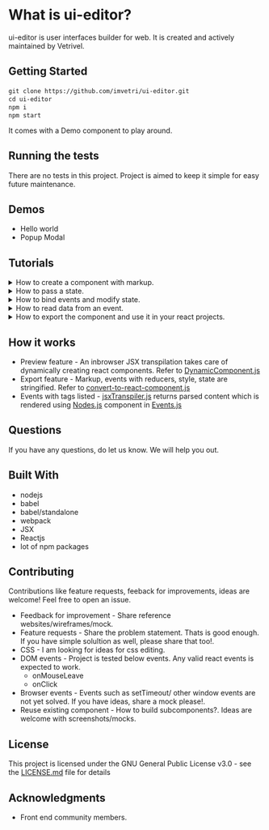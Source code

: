 # What is ui-editor?

ui-editor is user interfaces builder for web. It is created and actively maintained by Vetrivel. 


## Getting Started

```
git clone https://github.com/imvetri/ui-editor.git
cd ui-editor
npm i
npm start

```

It comes with a Demo component to play around.

## Running the tests

There are no tests in this project. Project is aimed to keep it simple for easy future maintenance.


## Demos

 * Hello world
 * Popup Modal

## Tutorials

<details><summary>How to create a component with markup.</summary>
<p>
![Alt Text](https://github.com/imvetri/ui-editor/blob/master/gifs/Component_with_static_content.gif)
</p>
</details>

<details><summary>How to pass a state.</summary>
<p>
![Alt Text](https://github.com/imvetri/ui-editor/blob/master/gifs/Component_receiving_data_from_state.gif)
</p>
</details>

<details><summary>How to bind events and modify state.</summary>
<p>
![Alt Text](https://github.com/imvetri/ui-editor/blob/master/gifs/Component_responding_to_events.gif)
</p>
</details>

<details><summary>How to read data from an event.</summary>
<p>
![Alt Text](https://github.com/imvetri/ui-editor/blob/master/gifs/Component_accessing_event_object.gif)
</p>
</details>
<details><summary>How to export the component and use it in your react projects.</summary>
<p>
</p>
</details>


## How it works

 * Preview feature - An inbrowser JSX transpilation takes care of dynamically creating react components. Refer to [DynamicComponent.js](https://github.com/imvetri/ui-editor/blob/master/src/DynamicComponent/DynamicComponent.js)
 * Export feature - Markup, events with reducers, style, state are stringified. Refer to [convert-to-react-component.js](https://github.com/imvetri/ui-editor/blob/master/src/common/js/convert-to-react-component.js)
 * Events with tags listed - [jsxTranspiler.js](https://github.com/imvetri/ui-editor/blob/master/src/common/js/jsxTranspiler/index.js) returns parsed content which is rendered using [Nodes.js](https://github.com/imvetri/ui-editor/blob/master/src/Nodes/Nodes.js) component in [Events.js](https://github.com/imvetri/ui-editor/blob/master/src/Events/Events.js)

## Questions

If you have any questions, do let us know. We will help you out.

## Built With

* nodejs
* babel
* babel/standalone
* webpack
* JSX
* Reactjs
* lot of npm packages


## Contributing

Contributions like feature requests, feeback for improvements, ideas are welcome! Feel free to open an issue.

 * Feedback for improvement - Share reference websites/wireframes/mock.
 * Feature requests - Share the problem statement. Thats is good enough. If you have simple solultion as well, please share that too!.
 * CSS - I am looking for ideas for css editing.
 * DOM events - Project is tested below events. Any valid react events is expected to work.
   * onMouseLeave
   * onClick
 * Browser events - Events such as setTimeout/ other window events are not yet solved. If you have ideas, share a mock please!.
 * Reuse existing component - How to build subcomponents?. Ideas are welcome with screenshots/mocks.
   

## License

This project is licensed under the GNU General Public License v3.0 - see the [LICENSE.md](LICENSE.md) file for details

## Acknowledgments

* Front end community members.
